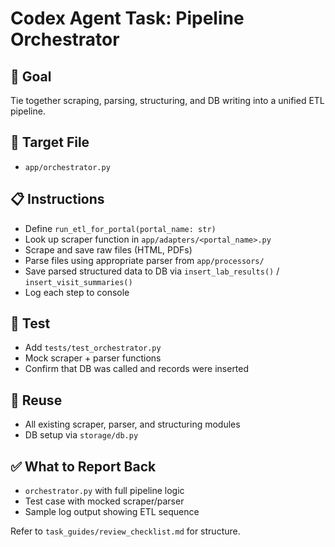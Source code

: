 # Codex Agent Task: Pipeline Orchestrator

## 🎯 Goal
Tie together scraping, parsing, structuring, and DB writing into a unified ETL pipeline.

## 📂 Target File
- `app/orchestrator.py`

## 📋 Instructions
- Define `run_etl_for_portal(portal_name: str)`
- Look up scraper function in `app/adapters/<portal_name>.py`
- Scrape and save raw files (HTML, PDFs)
- Parse files using appropriate parser from `app/processors/`
- Save parsed structured data to DB via `insert_lab_results()` / `insert_visit_summaries()`
- Log each step to console

## 🧪 Test
- Add `tests/test_orchestrator.py`
- Mock scraper + parser functions
- Confirm that DB was called and records were inserted

## 🔄 Reuse
- All existing scraper, parser, and structuring modules
- DB setup via `storage/db.py`

## ✅ What to Report Back
- `orchestrator.py` with full pipeline logic
- Test case with mocked scraper/parser
- Sample log output showing ETL sequence

Refer to `task_guides/review_checklist.md` for structure.